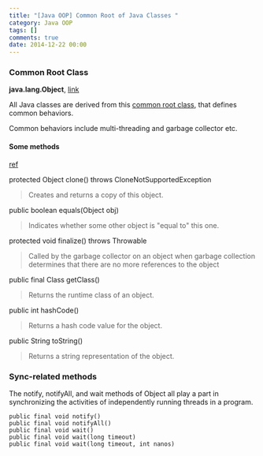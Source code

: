```yaml
---
title: "[Java OOP] Common Root of Java Classes "
category: Java OOP
tags: []
comments: true
date: 2014-12-22 00:00
---
```



### Common Root Class

**java.lang.Object**, [link](http://docs.oracle.com/javase/7/docs/api/java/lang/Object.html)

All Java classes are derived from this [common root class](http://www.ntu.edu.sg/home/ehchua/programming/java/J3b_OOPInheritancePolymorphism.html), that defines common behaviors.

Common behaviors include multi-threading and garbage collector etc.

#### Some methods

[ref](http://docs.oracle.com/javase/tutorial/java/IandI/objectclass.html)

protected Object clone() throws CloneNotSupportedException

> Creates and returns a copy of this object.

public boolean equals(Object obj)

> Indicates whether some other object is "equal to" this one.

protected void finalize() throws Throwable

> Called by the garbage collector on an object when garbage collection determines that there are no more references to the object

public final Class getClass()

> Returns the runtime class of an object.

public int hashCode()

> Returns a hash code value for the object.

public String toString()

> Returns a string representation of the object.

### Sync-related methods

The notify, notifyAll, and wait methods of Object all play a part in synchronizing the activities of independently running threads in a program.

    public final void notify()
    public final void notifyAll()
    public final void wait()
    public final void wait(long timeout)
    public final void wait(long timeout, int nanos)
